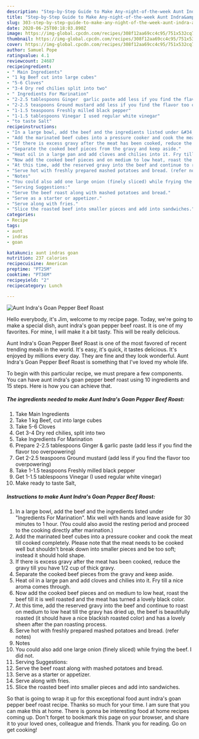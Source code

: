 ```yaml
---
description: "Step-by-Step Guide to Make Any-night-of-the-week Aunt Indra&amp;#39;s Goan Pepper Beef Roast"
title: "Step-by-Step Guide to Make Any-night-of-the-week Aunt Indra&amp;#39;s Goan Pepper Beef Roast"
slug: 303-step-by-step-guide-to-make-any-night-of-the-week-aunt-indra-and-39-s-goan-pepper-beef-roast
date: 2020-06-25T00:18:03.890Z
image: https://img-global.cpcdn.com/recipes/308f12aa69cc4c95/751x532cq70/aunt-indras-goan-pepper-beef-roast-recipe-main-photo.jpg
thumbnail: https://img-global.cpcdn.com/recipes/308f12aa69cc4c95/751x532cq70/aunt-indras-goan-pepper-beef-roast-recipe-main-photo.jpg
cover: https://img-global.cpcdn.com/recipes/308f12aa69cc4c95/751x532cq70/aunt-indras-goan-pepper-beef-roast-recipe-main-photo.jpg
author: Samuel Pope
ratingvalue: 4.1
reviewcount: 24687
recipeingredient:
- " Main Ingredients"
- "1 kg Beef cut into large cubes"
- "5-6 Cloves"
- "3-4 Dry red chilies split into two"
- " Ingredients For Marination"
- "2-2.5 tablespoons Ginger  garlic paste add less if you find the flavor too overpowering"
- "2-2.5 teaspoons Ground mustard add less if you find the flavor too overpowering"
- "1-1.5 teaspoons Freshly milled black pepper"
- "1-1.5 tablespoons Vinegar I used regular white vinegar"
- "to taste Salt"
recipeinstructions:
- "In a large bowl, add the beef and the ingredients listed under &#34;Ingredients For Marination&#34;. Mix well with hands and leave aside for 30 minutes to 1 hour. (You could also avoid the resting period and proceed to the cooking directly after marination.)"
- "Add the marinated beef cubes into a pressure cooker and cook the meat till cooked completely. Please note that the meat needs to be cooked well but shouldn&#39;t break down into smaller pieces and be too soft; instead it should hold shape."
- "If there is excess gravy after the meat has been cooked, reduce the gravy till you have 1/2 cup of thick gravy."
- "Separate the cooked beef pieces from the gravy and keep aside."
- "Heat oil in a large pan and add cloves and chilies into it. Fry till a nice aroma comes through."
- "Now add the cooked beef pieces and on medium to low heat, roast the beef till it is well roasted and the meat has turned a lovely black color."
- "At this time, add the reserved gravy into the beef and continue to roast on medium to low heat till the gravy has dried up, the beef is beautifully roasted (it should have a nice blackish roasted color) and has a lovely sheen after the pan roasting process."
- "Serve hot with freshly prepared mashed potatoes and bread. (refer notes)"
- "Notes"
- "You could also add one large onion (finely sliced) while frying the beef. I did not."
- "Serving Suggestions:"
- "Serve the beef roast along with mashed potatoes and bread."
- "Serve as a starter or appetizer."
- "Serve along with fries."
- "Slice the roasted beef into smaller pieces and add into sandwiches."
categories:
- Recipe
tags:
- aunt
- indras
- goan

katakunci: aunt indras goan 
nutrition: 237 calories
recipecuisine: American
preptime: "PT25M"
cooktime: "PT36M"
recipeyield: "2"
recipecategory: Lunch

---
```



![Aunt Indra&#39;s Goan Pepper Beef Roast](https://img-global.cpcdn.com/recipes/308f12aa69cc4c95/751x532cq70/aunt-indras-goan-pepper-beef-roast-recipe-main-photo.jpg)

Hello everybody, it's Jim, welcome to my recipe page. Today, we're going to make a special dish, aunt indra&#39;s goan pepper beef roast. It is one of my favorites. For mine, I will make it a bit tasty. This will be really delicious.

Aunt Indra&#39;s Goan Pepper Beef Roast is one of the most favored of recent trending meals in the world. It's easy, it's quick, it tastes delicious. It's enjoyed by millions every day. They are fine and they look wonderful. Aunt Indra&#39;s Goan Pepper Beef Roast is something that I've loved my whole life.




To begin with this particular recipe, we must prepare a few components. You can have aunt indra&#39;s goan pepper beef roast using 10 ingredients and 15 steps. Here is how you can achieve that.

<!--inarticleads1-->

##### The ingredients needed to make Aunt Indra&#39;s Goan Pepper Beef Roast:

1. Take  Main Ingredients
1. Take 1 kg Beef, cut into large cubes
1. Take 5-6 Cloves
1. Get 3-4 Dry red chilies, split into two
1. Take  Ingredients For Marination
1. Prepare 2-2.5 tablespoons Ginger &amp; garlic paste (add less if you find the flavor too overpowering)
1. Get 2-2.5 teaspoons Ground mustard (add less if you find the flavor too overpowering)
1. Take 1-1.5 teaspoons Freshly milled black pepper
1. Get 1-1.5 tablespoons Vinegar (I used regular white vinegar)
1. Make ready to taste Salt,




<!--inarticleads2-->

##### Instructions to make Aunt Indra&#39;s Goan Pepper Beef Roast:

1. In a large bowl, add the beef and the ingredients listed under &#34;Ingredients For Marination&#34;. Mix well with hands and leave aside for 30 minutes to 1 hour. (You could also avoid the resting period and proceed to the cooking directly after marination.)
1. Add the marinated beef cubes into a pressure cooker and cook the meat till cooked completely. Please note that the meat needs to be cooked well but shouldn&#39;t break down into smaller pieces and be too soft; instead it should hold shape.
1. If there is excess gravy after the meat has been cooked, reduce the gravy till you have 1/2 cup of thick gravy.
1. Separate the cooked beef pieces from the gravy and keep aside.
1. Heat oil in a large pan and add cloves and chilies into it. Fry till a nice aroma comes through.
1. Now add the cooked beef pieces and on medium to low heat, roast the beef till it is well roasted and the meat has turned a lovely black color.
1. At this time, add the reserved gravy into the beef and continue to roast on medium to low heat till the gravy has dried up, the beef is beautifully roasted (it should have a nice blackish roasted color) and has a lovely sheen after the pan roasting process.
1. Serve hot with freshly prepared mashed potatoes and bread. (refer notes)
1. Notes
1. You could also add one large onion (finely sliced) while frying the beef. I did not.
1. Serving Suggestions:
1. Serve the beef roast along with mashed potatoes and bread.
1. Serve as a starter or appetizer.
1. Serve along with fries.
1. Slice the roasted beef into smaller pieces and add into sandwiches.




So that is going to wrap it up for this exceptional food aunt indra&#39;s goan pepper beef roast recipe. Thanks so much for your time. I am sure that you can make this at home. There is gonna be interesting food at home recipes coming up. Don't forget to bookmark this page on your browser, and share it to your loved ones, colleague and friends. Thank you for reading. Go on get cooking!
